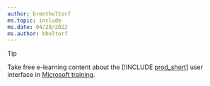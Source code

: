```yaml
---
author: brentholtorf
ms.topic: include
ms.date: 04/28/2022
ms.author: bholtorf
---
```

> [!TIP]
> Take free e-learning content about the [!INCLUDE [prod_short](prod_short.md)] user interface in [Microsoft training](/training/dynamics365/business-central?WT.mc_id=dyn365bc_landingpage-docs).
